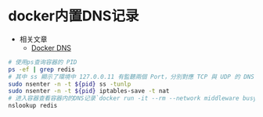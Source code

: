 # docker内置DNS记录

- 相关文章
  - [Docker DNS](https://www.hwchiu.com/docs/2023/kind-network)

```bash
# 使用ps查询容器的 PID
ps -ef | grep redis
# 其中 ss 顯示了環境中 127.0.0.11 有監聽兩個 Port，分別對應 TCP 與 UDP 的 DNS 請求，而 iptables 則顯示的相關 DNAT 的規則
sudo nsenter -n -t ${pid} ss -tunlp
sudo nsenter -n -t ${pid} iptables-save -t nat
# 进入容器查看容器内的DNS记录`docker run -it --rm --network middleware busybox`
nslookup redis
```
